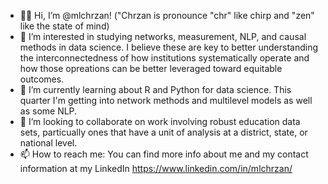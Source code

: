 - 👋🏽 Hi, I’m @mlchrzan! ("Chrzan is pronounce "chr" like chirp and "zen" like the state of mind)
- 👀 I’m interested in studying networks, measurement, NLP, and causal methods in data science. I believe these are key to better understanding the interconnectedness of how institutions systematically operate and how those opreations can be better leveraged toward equitable outcomes. 
- 🌱 I’m currently learning about R and Python for data science. This quarter I'm getting into network methods and multilevel models as well as some NLP. 
- 💞️ I’m looking to collaborate on work involving robust education data sets, particually ones that have a unit of analysis at a district, state, or national level.
- 📫 How to reach me: You can find more info about me and my contact information at my LinkedIn https://www.linkedin.com/in/mlchrzan/ 

<!---
mlchrzan/mlchrzan is a ✨ special ✨ repository because its `README.md` (this file) appears on your GitHub profile.
You can click the Preview link to take a look at your changes.
--->
